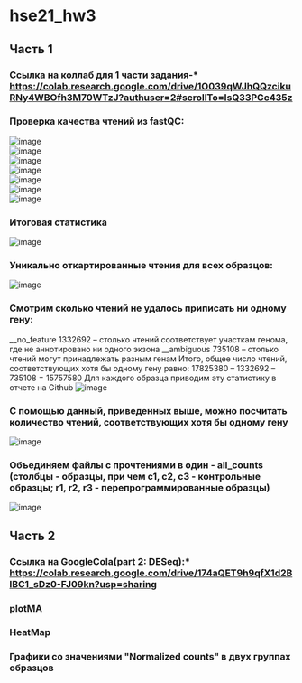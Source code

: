 # hse21_hw3  
## Часть 1
### Ссылка на коллаб для 1 части задания-* https://colab.research.google.com/drive/1O039qWJhQQzcikuRNy4WBOfh3M70WTzJ?authuser=2#scrollTo=IsQ33PGc435z
### Проверка качества чтений из fastQC:
![image](https://user-images.githubusercontent.com/60805733/142776373-05b11b52-924e-477f-8e98-42420cdf1f3f.png)  
![image](https://user-images.githubusercontent.com/60805733/142776385-9d5c4216-6283-468f-9622-ac1eb94a5b9c.png)  
![image](https://user-images.githubusercontent.com/60805733/142776392-b85c6c14-fe13-4f48-be6e-edde19a727b2.png)  
![image](https://user-images.githubusercontent.com/60805733/142776399-529eb5f7-c2de-4830-9b3b-dfb4bdf5523c.png)  
![image](https://user-images.githubusercontent.com/60805733/142776411-a7a90224-7d31-4d85-8d1f-66c6afb5d872.png)  
![image](https://user-images.githubusercontent.com/60805733/142776415-668765df-9d25-47c0-8ac1-cab95c8999c5.png)  
![image](https://user-images.githubusercontent.com/60805733/142776424-64035515-e04f-4b67-a028-cbc9a12bd12f.png)  
### Итоговая статистика
![image](https://user-images.githubusercontent.com/60805733/142776458-f388e537-633f-4e17-bf85-0fc809f3e379.png)  
### Уникально откартированные чтения для всех образцов:  
![image](https://user-images.githubusercontent.com/60805733/142800576-6f3a3f14-b979-429f-b770-8d1cc56c5281.png)  
### Смотрим сколько чтений не удалось приписать ни одному гену:
__no_feature 1332692 – столько чтений соответствует участкам генома, где не аннотировано ни одного экзона
__ambiguous 735108 – столько чтений могут принадлежать разным генам
Итого, общее число чтений, соответствующих хотя бы одному гену равно: 17825380 – 1332692 – 735108 = 15757580 Для каждого образца приводим эту статистику в отчете на Github 
![image](https://user-images.githubusercontent.com/60805733/142810569-f342aac0-46d7-47c0-9978-24edc16a1799.png)
### С помощью данный, приведенных выше, можно посчитать количество чтений, соответствующих хотя бы одному гену 
![image](https://user-images.githubusercontent.com/60805733/142816386-b3d787a5-7bdc-4744-8ec0-2bfacd4a5886.png)  
### Объединяем файлы с прочтениями в один - all_counts (столбцы - образцы, при чем c1, c2, c3 - контрольные образцы; r1, r2, r3 - перепрограммированные образцы)  
![image](https://user-images.githubusercontent.com/60805733/142817878-94b29c87-916e-4cea-bcea-0e599d5fef7c.png)
## Часть 2
### Ссылка на GoogleCola(part 2: DESeq):* https://colab.research.google.com/drive/174aQET9h9qfX1d2BlBC1_sDz0-FJ09kn?usp=sharing
### plotMA

### HeatMap

### Графики со значениями "Normalized counts" в двух группах образцов

